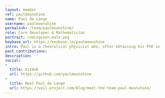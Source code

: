 ```yaml
---
layout: member
ref: paulmoonshine
name: Paul de Lange
username: paulmoonshine
permalink: /team/paulmoonshine/
role: Core developer & Mathematician
portrait: comingsoon-male.png
keybase_url: https://keybase.io/paulmoonshine
intro: Paul is a theoretical physicist who, after obtaining his PhD in string theory, worked as a researcher on mathematical aspects of black hole physics. At Veil, he works on cryptographic protocols, and is focused on zero-knowledge proofs.
past_contributions: 
description: ''
social:
- 
  title: GitHub
  url: https://github.com/paulmoonshine
- 
  title: Meet Paul de Lange
  url: https://veil-project.com/blog/meet-the-team-paul-moonshine/
---
```



